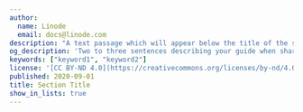 ```yaml
---
author:
  name: Linode
  email: docs@linode.com
description: "A text passage which will appear below the title of the section on the section's page."
og_description: 'Two to three sentences describing your guide when shared on social media.'
keywords: ["keyword1", "keyword2"]
license: '[CC BY-ND 4.0](https://creativecommons.org/licenses/by-nd/4.0)'
published: 2020-09-01
title: Section Title
show_in_lists: true
---
```


